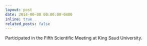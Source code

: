 ```yaml
---
layout: post
date: 2014-00-00 00:00:00-0400
inline: true
related_posts: false
---
```


Participated in the Fifth Scientific Meeting at King Saud University.